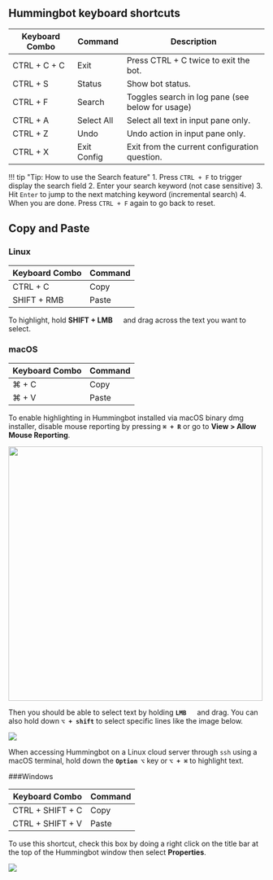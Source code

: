 ## Hummingbot keyboard shortcuts

| Keyboard Combo | Command | Description |
|-------- | ----------- | ----------- |
| CTRL + C + C | Exit | Press CTRL + C twice to exit the bot.
| CTRL + S | Status | Show bot status.
| CTRL + F | Search | Toggles search in log pane (see below for usage)
| CTRL + A | Select All | Select all text in input pane only.
| CTRL + Z | Undo | Undo action in input pane only.
| CTRL + X | Exit Config | Exit from the current configuration question.

!!! tip "Tip: How to use the Search feature"
    1. Press `CTRL + F` to trigger display the search field
    2. Enter your search keyword (not case sensitive)
    3. Hit `Enter` to jump to the next matching keyword (incremental search)
    4. When you are done. Press `CTRL + F` again to go back to reset.

## Copy and Paste

### Linux

| Keyboard Combo | Command |
|-------- | ----------- |
| CTRL + C | Copy
| SHIFT + RMB <img src="/assets/img/rmb.png" height="15"> | Paste

To highlight, hold **SHIFT + LMB** <img src="/assets/img/lmb.svg" height="13"> and drag across the text you want to select.

### macOS

| Keyboard Combo | Command |
|-------- | ----------- |
| ⌘ + C | Copy
| ⌘ + V | Paste

To enable highlighting in Hummingbot installed via macOS binary dmg installer, disable mouse reporting by pressing **`⌘ + R`** or go to **View > Allow Mouse Reporting**.

<img src="/assets/img/allow_mouse_reporting.png" height="500">

Then you should be able to select text by holding **`LMB`** <img src="/assets/img/lmb.svg" height="13"> and drag. You can also hold down **`⌥ + shift`** to select specific lines like the image below.

![](/assets/img/highlight_macos.png)

When accessing Hummingbot on a Linux cloud server through `ssh` using a macOS terminal, hold down the **`Option ⌥`** key or **`⌥ + ⌘`** to highlight text.


###Windows

| Keyboard Combo | Command |
|-------- | ----------- |
| CTRL + SHIFT + C | Copy
| CTRL + SHIFT + V | Paste

To use this shortcut, check this box by doing a right click on the title bar at the top of the Hummingbot window then select **Properties**.

![](/assets/img/properties_windows.png)